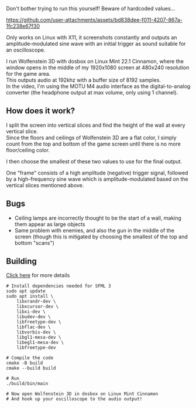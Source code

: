 Don't bother trying to run this yourself! Beware of hardcoded values...

https://github.com/user-attachments/assets/bd838dee-f011-4207-867a-1fc238e67f30

Only works on Linux with X11, it screenshots constantly and outputs an amplitude-modulated sine wave with an initial trigger as sound suitable for an oscilloscope.

I run Wolfenstein 3D with dosbox on Linux Mint 22.1 Cinnamon, where the window opens in the middle of my 1920x1080 screen at 480x240 resolution for the game area.\
This outputs audio at 192khz with a buffer size of 8192 samples.\
In the video, I'm using the MOTU M4 audio interface as the digital-to-analog converter (the headphone output at max volume, only using 1 channel).

## How does it work?
I split the screen into vertical slices and find the height of the wall at every vertical slice.\
Since the floors and ceilings of Wolfenstein 3D are a flat color, I simply count from the top and bottom of the game screen until there is no more floor/ceiling color.

I then choose the smallest of these two values to use for the final output.

One "frame" consists of a high amplitude (negative) trigger signal, followed by a high-frequency sine wave which is amplitude-modulated based on the vertical slices mentioned above.

## Bugs
- Ceiling lamps are incorrectly thought to be the start of a wall, making them appear as large objects
- Same problem with enemies, and also the gun in the middle of the screen (though this is mitigated by choosing the smallest of the top and bottom "scans")

## Building
[Click here](https://github.com/SFML/cmake-sfml-project) for more details
```
# Install dependencies needed for SFML 3
sudo apt update
sudo apt install \
    libxrandr-dev \
    libxcursor-dev \
    libxi-dev \
    libudev-dev \
    libfreetype-dev \
    libflac-dev \
    libvorbis-dev \
    libgl1-mesa-dev \
    libegl1-mesa-dev \
    libfreetype-dev

# Compile the code
cmake -B build
cmake --build build

# Run
./build/bin/main

# Now open Wolfenstein 3D in dosbox on Linux Mint Cinnamon
# And hook up your oscilloscope to the audio output!
```
